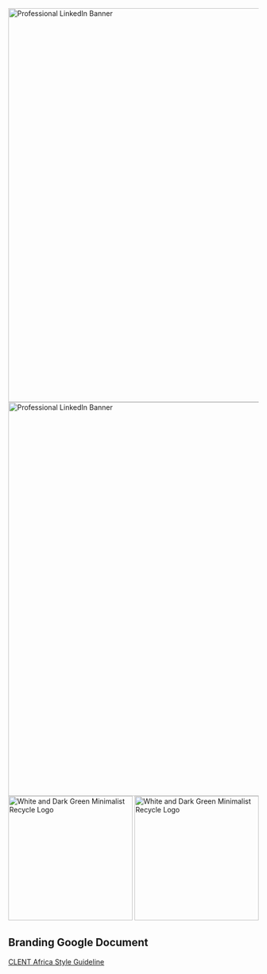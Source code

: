 <img width="792" alt="Professional LinkedIn Banner" src="https://github.com/user-attachments/assets/8fde73d6-d7ac-430a-9bc7-1ede71dd3145">
<img width="792" alt="Professional LinkedIn Banner" src="https://github.com/user-attachments/assets/53e1348e-aaaf-47cf-aa0b-54e315e6b26b">
<img width="250" alt="White and Dark Green Minimalist Recycle Logo" src="https://github.com/user-attachments/assets/cbc04fc0-b86e-494e-83b8-99ddd7fa76df">
<img width="250" alt="White and Dark Green Minimalist Recycle Logo" src="https://github.com/user-attachments/assets/a7c9cfee-38c5-4f32-a84f-9fecb58cbb57">

## Branding Google Document

[CLENT Africa Style Guideline](https://docs.google.com/document/d/1WRfKtqN0nUrcRW-6g-MkMyr9aXFwv3h5cG8Jv81SpHw)
